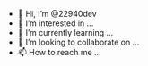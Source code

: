 - 👋 Hi, I’m @22940dev
- 👀 I’m interested in ...
- 🌱 I’m currently learning ...
- 💞️ I’m looking to collaborate on ...
- 📫 How to reach me ...

<!---
22940dev/22940dev is a ✨ special ✨ repository because its `README.md` (this file) appears on your GitHub profile.
You can click the Preview link to take a look at your changes.
--->
